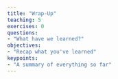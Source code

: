 ```yaml
---
title: "Wrap-Up"
teaching: 5
exercises: 0
questions:
- "What have we learned?"
objectives:
- "Recap what you've learned"
keypoints:
- "A summary of everything so far"
---
```


